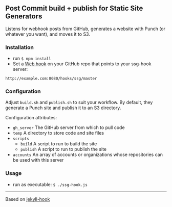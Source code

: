 ## Post Commit build + publish for Static Site Generators

Listens for webhook posts from GitHub, generates a website with Punch (or whatever you want), and moves it to S3.

### Installation

- run `$ npm install`
- Set a [Web hook]() on your GitHub repo that points to your ssg-hook server:
```
http://example.com:8080/hooks/ssg/master
```

### Configuration

Adjust `build.sh` and `publish.sh` to suit your workflow. By default, they generate a Punch site and publish it to an S3 directory.

Configuration attributes:

- `gh_server` The GitHub server from which to pull code
- `temp` A directory to store code and site files
- `scripts`
    - `build` A script to run to build the site
    - `publish` A script to run to publish the site
- `accounts` An array of accounts or organizations whose repositories can be used with this server

### Usage

- run as executable: `$ ./ssg-hook.js`

---------------------------------------

Based on [jekyll-hook](https://github.com/developmentseed/jekyll-hook)
